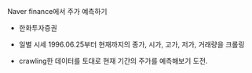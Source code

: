 Naver finance에서 주가 예측하기 

* 한화투자증권

* 일별 시세 1996.06.25부터 현재까지의 종가, 시가, 고가, 저가, 거래량을 크롤링
* crawling한 데이터를 토대로 현재 기간의 주가를 예측해보기 도전.

